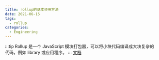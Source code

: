 ```yaml
---
title: rollup的基本使用方法
date: 2021-06-15
tags:
  - rollup
categories:
  - Engineering
---
```

:::tip
Rollup 是一个 JavaScript 模块打包器，可以将小块代码编译成大块复杂的代码，例如 library 或应用程序。
:::
[文档](https://www.rollupjs.com/guide/introduction)
